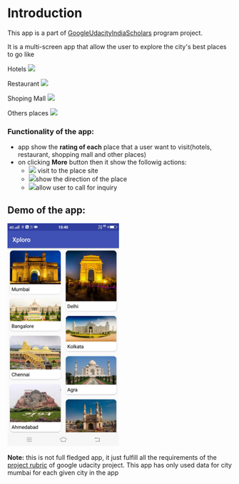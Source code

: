 # Introduction

This app is a part of [GoogleUdacityIndiaScholars](https://twitter.com/hashtag/GoogleUdacityIndiaScholars?src=hash) program project.

It is a multi-screen app that allow the user to explore the city's best places to go like 

Hotels  <img src="https://raw.githubusercontent.com/google/material-design-icons/master/maps/drawable-xhdpi/ic_local_hotel_black_48dp.png" width="40"/> 

Restaurant <img src="https://raw.githubusercontent.com/google/material-design-icons/master/maps/drawable-xhdpi/ic_restaurant_menu_black_48dp.png" width="40"/> 

Shoping Mall <img src="https://raw.githubusercontent.com/google/material-design-icons/master/action/drawable-xhdpi/ic_shopping_cart_black_48dp.png" width="40"/> 

Others places <img src="https://raw.githubusercontent.com/google/material-design-icons/master/maps/drawable-xhdpi/ic_place_black_48dp.png" width="40"/> 

### Functionality of the app:

- app show the **rating of each** place that a user want to visit(hotels, restaurant, shopping mall and other places)
- on clicking **More** button then it show the followig actions:
  - <img src="https://raw.githubusercontent.com/google/material-design-icons/master/action/drawable-xhdpi/ic_language_black_48dp.png" width="40"/> visit to the place site
  - <img src="https://raw.githubusercontent.com/google/material-design-icons/master/communication/drawable-xhdpi/ic_call_black_48dp.png" width="40"/>show the direction of the place
  - <img src="https://raw.githubusercontent.com/google/material-design-icons/master/maps/drawable-xhdpi/ic_directions_black_48dp.png" width="40"/>allow user to call for inquiry 

## Demo of the app:

<a target="_blank" href="https://www.youtube.com/watch?v=IChBTD_ikN0&t=37s"><img src="https://github.com/Akash4097/Xploro.ABND/blob/master/app/src/main/res/ScreenShots/Screenshot_20180919_104013.jpg" width="250" alt="main screen of the app"/></a>


**Note:** this is not full fledged app, it just fulfill all the requirements of the [project rubric](https://review.udacity.com/#!/rubrics/1137/view) of google udacity project.
This app has only used data for city mumbai for each given city in the app
